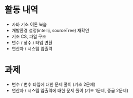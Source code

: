 # 활동 내역
- 자바 기초 이론 복습
- 개발환경 설정(intellij, sourceTree) 재확인
- 기초 CS, 파일 구조
- 변수 / 상수 / 타입 변환
- 연산자 / 시스템 입출력

# 과제
- 변수 / 변수 타입에 대한 문제 풀이 (기초 2문제)
- 연산자 / 시스템 입출력에 대한 문제 풀이 (기초 1문제, 중급 2문제)
